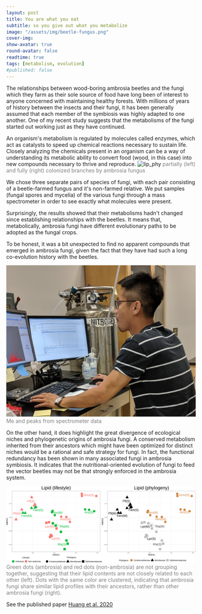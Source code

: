 ```yaml
---
layout: post
title: You are what you eat
subtitle: so you give out what you metabolize
image: "/assets/img/beetle-fungus.png"
cover-img:
show-avatar: true
round-avatar: false
readtime: true
tags: [metabolism, evolution]
#published: false
---
```


The relationships between wood-boring ambrosia beetles and the fungi which they farm as their sole source of food have long been of interest to anyone concerned with maintaining healthy forests. With millions of years of history between the insects and their fungi, it has been generally assumed that each member of the symbiosis was highly adapted to one another. One of my recent study suggests that the metabolisms of the fungi started out working just as they have continued.

An organism's metabolism is regulated by molecules called enzymes, which act as catalysts to speed up chemical reactions necessary to sustain life. Closely analyzing the chemicals present in an organism can be a way of understanding its metabolic ability to convert food (wood, in this case) into new compounds necessary to thrive and reproduce.
![lip_phy](/assets/img/jar_of_brach.jpg)
<span style="color:grey; font-size:3">partially (left) and fully (right) colonized branches by ambrosia fungus</span>

We chose three separate pairs of species of fungi, with each pair consisting of a beetle-farmed fungus and it's non-farmed relative. We put samples (fungal spores and mycelia) of the various fungi through a mass spectrometer in order to see exactly what molecules were present. 

Surprisingly, the results showed that their metabolisms hadn't changed since establishing relationships with the beetles. It means that, metabolically, ambrosia fungi have different evolutionary paths to be adopted as the fungal crops.

To be honest, it was a bit unexpected to find no apparent compounds that emerged in ambrosia fungi, given the fact that they have had such a long co-evolution history with the beetles. 

![lip_phy](/assets/img/me_spectrometer.jpg)
<span style="color:grey; font-size:3">Me and peaks from spectrometer data</span>

On the other hand, it does highlight the great divergence of ecological niches and phylogenetic origins of ambrosia fungi. A conserved metabolism inherited from their ancestors which might have been optimized for distinct niches would be a rational and safe strategy for fungi. In fact, the functional redundancy has been shown in many associated fungi in ambrosia symbiosis. It indicates that the nutritional-oriented evolution of fungi to feed the vector beetles may not be that strongly enforced in the ambrosia system.

![lip_phy](/assets/img/lip_amb_220.png)
<span style="color:grey; font-size:3">Green dots (ambrosia) and red dots (non-ambrosia) are not grouping together, suggesting that their lipid contents are not closely related to each other (left). Dots with the same color are clustered, indicating that ambrosia fungi share similar lipid profiles with their ancestors, rather than other ambrosia fungi (right).</span>

See the published paper [Huang et al. 2020](https://www.nature.com/articles/s41396-020-0593-7)
